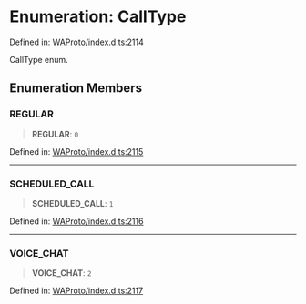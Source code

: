 # Enumeration: CallType

Defined in: [WAProto/index.d.ts:2114](https://github.com/Fokusdotid/Baileys/blob/982cc5b3c62bfc7b56d2f8f8427b6c1a2dda856f/WAProto/index.d.ts#L2114)

CallType enum.

## Enumeration Members

### REGULAR

> **REGULAR**: `0`

Defined in: [WAProto/index.d.ts:2115](https://github.com/Fokusdotid/Baileys/blob/982cc5b3c62bfc7b56d2f8f8427b6c1a2dda856f/WAProto/index.d.ts#L2115)

***

### SCHEDULED\_CALL

> **SCHEDULED\_CALL**: `1`

Defined in: [WAProto/index.d.ts:2116](https://github.com/Fokusdotid/Baileys/blob/982cc5b3c62bfc7b56d2f8f8427b6c1a2dda856f/WAProto/index.d.ts#L2116)

***

### VOICE\_CHAT

> **VOICE\_CHAT**: `2`

Defined in: [WAProto/index.d.ts:2117](https://github.com/Fokusdotid/Baileys/blob/982cc5b3c62bfc7b56d2f8f8427b6c1a2dda856f/WAProto/index.d.ts#L2117)
